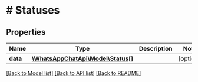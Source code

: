 # # Statuses

## Properties

Name | Type | Description | Notes
------------ | ------------- | ------------- | -------------
**data** | [**\WhatsAppChatApi\Model\Status[]**](Status.md) |  | [optional] 

[[Back to Model list]](../../README.md#documentation-for-models) [[Back to API list]](../../README.md#documentation-for-api-endpoints) [[Back to README]](../../README.md)


